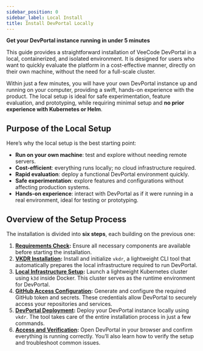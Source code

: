 ```yaml
---
sidebar_position: 0
sidebar_label: Local Install
title: Install DevPortal Locally
---
```


**Get your DevPortal instance running in under 5 minutes**

This guide provides a straightforward installation of VeeCode DevPortal in a local, containerized, and isolated environment.
It is designed for users who want to quickly evaluate the platform in a cost-effective manner, directly on their own machine, without the need for a full-scale cluster.

Within just a few minutes, you will have your own DevPortal instance up and running on your computer, providing a swift, hands-on experience with the product.
The local setup is ideal for safe experimentation, feature evaluation, and prototyping, while requiring minimal setup and **no prior experience with Kubernetes or Helm**.

## Purpose of the Local Setup

Here’s why the local setup is the best starting point:

- **Run on your own machine**: test and explore without needing remote servers.
- **Cost-efficient**: everything runs locally; no cloud infrastructure required.
- **Rapid evaluation**: deploy a functional DevPortal environment quickly.
- **Safe experimentation**: explore features and configurations without affecting production systems.
- **Hands-on experience**: interact with DevPortal as if it were running in a real environment, ideal for testing or prototyping.

## Overview of the Setup Process

The installation is divided into **six steps**, each building on the previous one:

1. **[Requirements Check](requirements.md):**
   Ensure all necessary components are available before starting the installation.
1. **[VKDR Installation](vkdr-install.md):**
   Install and initialize `vkdr`, a lightweight CLI tool that automatically prepares the local infrastructure required to run DevPortal.
1. **[Local Infrastructure Setup](infra.md):**
   Launch a lightweight Kubernetes cluster using `k3d` inside Docker. This cluster serves as the runtime environment for DevPortal.
1. **[GitHub Access Configuration](github.md):**
   Generate and configure the required GitHub token and secrets. These credentials allow DevPortal to securely access your repositories and services.
1. **[DevPortal Deployment](deployment.md):**
   Deploy your DevPortal instance locally using `vkdr`. The tool takes care of the entire installation process in just a few commands.
1. **[Access and Verification](access-and-testing.md):**
   Open DevPortal in your browser and confirm everything is running correctly. You’ll also learn how to verify the setup and troubleshoot common issues.
